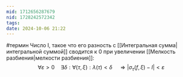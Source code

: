 ```yaml
---
mid: 1712656287679
nid: 1728242572342
tags: 
date: 2024-10-06 21:22
---
```

#термин 
Число I, такое что его разность с [[Интегральная сумма|интегральной суммой]] сводится к 0 при увеличении [[Мелкость разбиения|мелкости разбиения]]:$$\forall \varepsilon > 0 \quad \exists \delta:\forall(\tau,\xi): \lambda(\tau) < \delta \quad \Rightarrow |\sigma_\tau(f, \xi) - I| < \varepsilon$$
